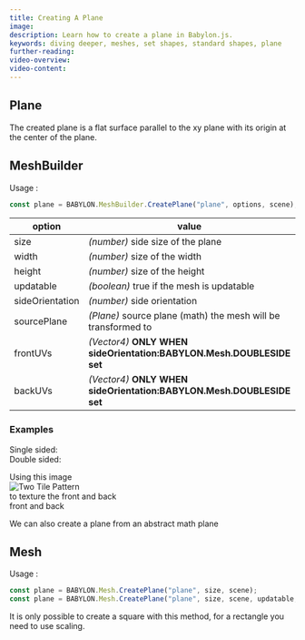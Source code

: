 ```yaml
---
title: Creating A Plane
image: 
description: Learn how to create a plane in Babylon.js.
keywords: diving deeper, meshes, set shapes, standard shapes, plane
further-reading:
video-overview:
video-content:
---
```


## Plane
The created plane is a flat surface parallel to the xy plane with its origin at the center of the plane.

## MeshBuilder
Usage :
```javascript
const plane = BABYLON.MeshBuilder.CreatePlane("plane", options, scene); //scene is optional and defaults to the current scene
```

option|value|default value
--------|-----|-------------
size|_(number)_ side size of the plane|1
width|_(number)_ size of the width|size
height|_(number)_ size of the height|size
updatable|_(boolean)_ true if the mesh is updatable|false
sideOrientation|_(number)_ side orientation|DEFAULTSIDE
sourcePlane|_(Plane)_ source plane (math) the mesh will be transformed to|null
frontUVs|_(Vector4)_  **ONLY WHEN sideOrientation:BABYLON.Mesh.DOUBLESIDE set** | Vector4(0,0, 1,1) 
backUVs|_(Vector4)_  **ONLY WHEN sideOrientation:BABYLON.Mesh.DOUBLESIDE set** | Vector4(0,0, 1,1) 

### Examples
Single sided: <Playground id="#Q9VZS9#4" title="Create a Single Sided Plane" description="Simple example of creating a single sided plane."/>  
Double sided: <Playground id="#Q9VZS9#2" title="Create a Double Sided Plane" description="Simple example of creating a double sided plane."/>

Using this image  
![Two Tile Pattern](/img/how_to/Mesh/tiles2.jpg)  
to texture the front and back  
front and back <Playground id="#Q9VZS9#3" title="Front and Back Texture" description="Simple example of assigning front and back textures to a plane."/>

We can also create a plane from an abstract math plane  
<Playground id="#Q9VZS9#1" title="Create a Plane From Math Path" description="Simple example of creating a plane from an abstract math plane."/>

## Mesh
Usage :
```javascript
const plane = BABYLON.Mesh.CreatePlane("plane", size, scene);
const plane = BABYLON.Mesh.CreatePlane("plane", size, scene, updatable, sideOrientation); //optional parameters after scene
```

It is only possible to create a square with this method, for a rectangle you need to use scaling.